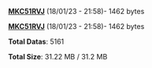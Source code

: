 [**MKC51RVJ**](/data/MKC51RVJ.txt) (18/01/23 - 21:58)- 1462 bytes

[**MKC51RVJ**](/data/MKC51RVJ.txt) (18/01/23 - 21:58)- 1462 bytes

**Total Datas**: 5161

**Total Size**: 31.22 MB / 31.2 MB